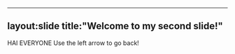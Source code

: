 ---
  layout:slide
  title:"Welcome to my second slide!"
  ---
  HAI EVERYONE
  Use the left arrow to go back!

